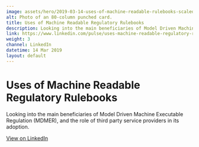 ```yaml
---
image: assets/hero/2019-03-14-uses-of-machine-readable-rulebooks-scaled-4by3.jpg
alt: Photo of an 80-column punched card.
title: Uses of Machine Readable Regulatory Rulebooks
description: Looking into the main beneficiaries of Model Driven Machine Executable Regulation (MDMER), and the role of third party service providers in its adoption.
link: https://www.linkedin.com/pulse/uses-machine-readable-regulatory-rulebooks-taxonomies-eugene-morozov/
weight: 3
channel: LinkedIn
datetime: 14 Mar 2019
layout: default
---
```


# Uses of Machine Readable Regulatory Rulebooks

Looking into the main beneficiaries of Model Driven Machine Executable Regulation (MDMER), and the role of third party service providers in its adoption.

[View on LinkedIn](https://www.linkedin.com/pulse/uses-machine-readable-regulatory-rulebooks-taxonomies-eugene-morozov/)